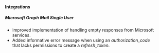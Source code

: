 
#### Integrations
##### Microsoft Graph Mail Single User
- Improved implementation of handling empty responses from Microsoft services.
- Added informative error message when using an *authorization_code* that lacks permissions to create a *refresh_token*. 
